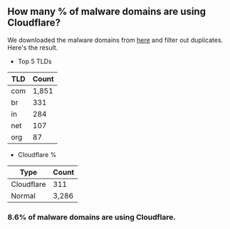## How many % of malware domains are using Cloudflare?


We downloaded the malware domains from [here](https://urlhaus.abuse.ch) and filter out duplicates.
Here's the result.


[//]: # (start replacement)


- Top 5 TLDs

| TLD | Count |
| --- | --- |
| com | 1,851 |
| br | 331 |
| in | 284 |
| net | 107 |
| org | 87 |


- Cloudflare %

| Type | Count |
| --- | --- |
| Cloudflare | 311 |
| Normal | 3,286 |


### 8.6% of malware domains are using Cloudflare.